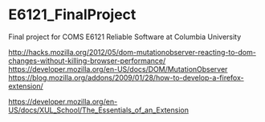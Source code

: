 E6121_FinalProject
==================

Final project for COMS E6121 Reliable Software at Columbia University

http://hacks.mozilla.org/2012/05/dom-mutationobserver-reacting-to-dom-changes-without-killing-browser-performance/
https://developer.mozilla.org/en-US/docs/DOM/MutationObserver
https://blog.mozilla.org/addons/2009/01/28/how-to-develop-a-firefox-extension/

https://developer.mozilla.org/en-US/docs/XUL_School/The_Essentials_of_an_Extension